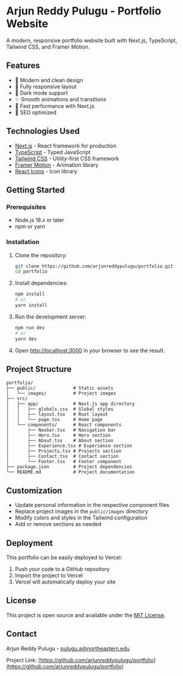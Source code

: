 # Arjun Reddy Pulugu - Portfolio Website

A modern, responsive portfolio website built with Next.js, TypeScript, Tailwind CSS, and Framer Motion.

## Features

- 🎨 Modern and clean design
- 📱 Fully responsive layout
- 🌙 Dark mode support
- ✨ Smooth animations and transitions
- 🚀 Fast performance with Next.js
- 🎯 SEO optimized

## Technologies Used

- [Next.js](https://nextjs.org/) - React framework for production
- [TypeScript](https://www.typescriptlang.org/) - Typed JavaScript
- [Tailwind CSS](https://tailwindcss.com/) - Utility-first CSS framework
- [Framer Motion](https://www.framer.com/motion/) - Animation library
- [React Icons](https://react-icons.github.io/react-icons/) - Icon library

## Getting Started

### Prerequisites

- Node.js 18.x or later
- npm or yarn

### Installation

1. Clone the repository:
   ```bash
   git clone https://github.com/arjunreddypulugu/portfolio.git
   cd portfolio
   ```

2. Install dependencies:
   ```bash
   npm install
   # or
   yarn install
   ```

3. Run the development server:
   ```bash
   npm run dev
   # or
   yarn dev
   ```

4. Open [http://localhost:3000](http://localhost:3000) in your browser to see the result.

## Project Structure

```
portfolio/
├── public/              # Static assets
│   └── images/          # Project images
├── src/
│   ├── app/             # Next.js app directory
│   │   ├── globals.css  # Global styles
│   │   ├── layout.tsx   # Root layout
│   │   └── page.tsx     # Home page
│   └── components/      # React components
│       ├── Navbar.tsx   # Navigation bar
│       ├── Hero.tsx     # Hero section
│       ├── About.tsx    # About section
│       ├── Experience.tsx # Experience section
│       ├── Projects.tsx # Projects section
│       ├── Contact.tsx  # Contact section
│       └── Footer.tsx   # Footer component
├── package.json         # Project dependencies
└── README.md            # Project documentation
```

## Customization

- Update personal information in the respective component files
- Replace project images in the `public/images` directory
- Modify colors and styles in the Tailwind configuration
- Add or remove sections as needed

## Deployment

This portfolio can be easily deployed to Vercel:

1. Push your code to a GitHub repository
2. Import the project to Vercel
3. Vercel will automatically deploy your site

## License

This project is open source and available under the [MIT License](LICENSE).

## Contact

Arjun Reddy Pulugu - [pulugu.a@northeastern.edu](mailto:pulugu.a@northeastern.edu)

Project Link: [https://github.com/arjunreddypulugu/portfolio](https://github.com/arjunreddypulugu/portfolio)
